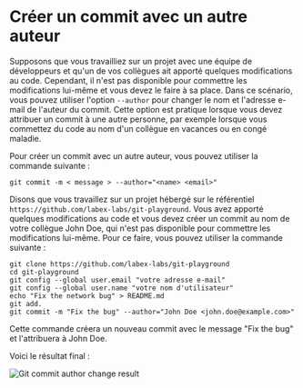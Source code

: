 # Créer un commit avec un autre auteur

Supposons que vous travailliez sur un projet avec une équipe de développeurs et qu'un de vos collègues ait apporté quelques modifications au code. Cependant, il n'est pas disponible pour commettre les modifications lui-même et vous devez le faire à sa place. Dans ce scénario, vous pouvez utiliser l'option `--author` pour changer le nom et l'adresse e-mail de l'auteur du commit. Cette option est pratique lorsque vous devez attribuer un commit à une autre personne, par exemple lorsque vous commettez du code au nom d'un collègue en vacances ou en congé maladie.

Pour créer un commit avec un autre auteur, vous pouvez utiliser la commande suivante :

```shell
git commit -m < message > --author="<name> <email>"
```

Disons que vous travaillez sur un projet hébergé sur le référentiel `https://github.com/labex-labs/git-playground`. Vous avez apporté quelques modifications au code et vous devez créer un commit au nom de votre collègue John Doe, qui n'est pas disponible pour commettre les modifications lui-même. Pour ce faire, vous pouvez utiliser la commande suivante :

```shell
git clone https://github.com/labex-labs/git-playground
cd git-playground
git config --global user.email "votre adresse e-mail"
git config --global user.name "votre nom d'utilisateur"
echo "Fix the network bug" > README.md
git add.
git commit -m "Fix the bug" --author="John Doe <john.doe@example.com>"
```

Cette commande créera un nouveau commit avec le message "Fix the bug" et l'attribuera à John Doe.

Voici le résultat final :

![Git commit author change result](../assets/challenge-commit-set-author-step1-1.png)
